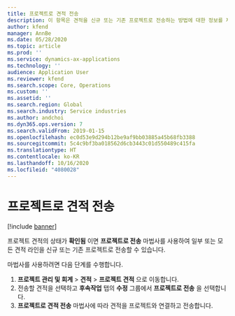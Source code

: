 ```yaml
---
title: 프로젝트로 견적 전송
description: 이 항목은 견적을 신규 또는 기존 프로젝트로 전송하는 방법에 대한 정보를 제공합니다.
author: kfend
manager: AnnBe
ms.date: 05/28/2020
ms.topic: article
ms.prod: ''
ms.service: dynamics-ax-applications
ms.technology: ''
audience: Application User
ms.reviewer: kfend
ms.search.scope: Core, Operations
ms.custom: ''
ms.assetid: ''
ms.search.region: Global
ms.search.industry: Service industries
ms.author: andchoi
ms.dyn365.ops.version: 7
ms.search.validFrom: 2019-01-15
ms.openlocfilehash: ec0d53e9d294b12be9af9bb03885a45b68fb3388
ms.sourcegitcommit: 5c4c9bf3ba018562d6cb3443c01d550489c415fa
ms.translationtype: HT
ms.contentlocale: ko-KR
ms.lasthandoff: 10/16/2020
ms.locfileid: "4080028"
---
```

# <a name="transfer-a-quotation-to-a-project"></a>프로젝트로 견적 전송

[!include [banner](../includes/banner.md)]

프로젝트 견적의 상태가 **확인됨** 이면 **프로젝트로 전송** 마법사를 사용하여 일부 또는 모든 견적 라인을 신규 또는 기존 프로젝트로 전송할 수 있습니다. 

마법사를 사용하려면 다음 단계를 수행합니다.

1. **프로젝트 관리 및 회계** > **견적** > **프로젝트 견적** 으로 이동합니다.
2. 전송할 견적을 선택하고 **후속작업** 탭의 **수정** 그룹에서 **프로젝트로 전송** 을 선택합니다.
3. **프로젝트로 견적 전송** 마법사에 따라 견적을 프로젝트와 연결하고 전송합니다.
